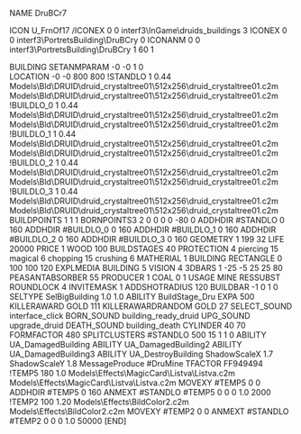 NAME DruBCr7

ICON U_FrnOf17
/ICONEX 0 0 interf3\InGame\druids_buildings 3
ICONEX 0 0 interf3\PortretsBuilding\DruBCry 0
ICONANM 0 0 interf3\PortretsBuilding\DruBCry 1 60 1

BUILDING
SETANMPARAM -0 -0 1 0              
LOCATION -0 -0 800 800
!STANDLO      1 0.44 Models\Bld\DRUID\druid_crystaltree01\512x256\druid_crystaltree01.c2m Models\Bld\DRUID\druid_crystaltree01\512x256\druid_crystaltree01.c2m 
!BUILDLO_0    1 0.44 Models\Bld\DRUID\druid_crystaltree01\512x256\druid_crystaltree01.c2m Models\Bld\DRUID\druid_crystaltree01\512x256\druid_crystaltree01.c2m 
!BUILDLO_1    1 0.44 Models\Bld\DRUID\druid_crystaltree01\512x256\druid_crystaltree01.c2m Models\Bld\DRUID\druid_crystaltree01\512x256\druid_crystaltree01.c2m 
!BUILDLO_2    1 0.44 Models\Bld\DRUID\druid_crystaltree01\512x256\druid_crystaltree01.c2m Models\Bld\DRUID\druid_crystaltree01\512x256\druid_crystaltree01.c2m 
!BUILDLO_3    1 0.44 Models\Bld\DRUID\druid_crystaltree01\512x256\druid_crystaltree01.c2m Models\Bld\DRUID\druid_crystaltree01\512x256\druid_crystaltree01.c2m 
BUILDPOINTS 1 1 1 
BORNPOINTS3 2 0 0 0 0 -80 0
ADDHDIR #STANDLO 0 160
ADDHDIR #BUILDLO_0 0 160
ADDHDIR #BUILDLO_1 0 160
ADDHDIR #BUILDLO_2 0 160
ADDHDIR #BUILDLO_3 0 160
GEOMETRY 1 199 32
LIFE     20000
PRICE 1 WOOD 100
BUILDSTAGES 40
PROTECTION 4 piercing 15 magical 6 chopping 15 crushing 6
MATHERIAL 1 BUILDING
RECTANGLE    0 100 100 120
EXPLMEDIA BUILDING 5
VISION 4
3DBARS 1 -25 -5 25 25 80
PEASANTABSORBER 55
PRODUCER        1 COAL 0 1
USAGE MINE
RESSUBST
ROUNDLOCK 4
INVITEMASK 1
ADDSHOTRADIUS 120
BUILDBAR -1 0 1 0
SELTYPE SelBigBuilding 1.0 1.0
ABILITY BuildStage_Dru
EXPA 500
KILLERAWARD             GOLD 111
KILLERAWARDRANDOM       GOLD 27
SELECT_SOUND interface_click
BORN_SOUND building_ready_druid
UPG_SOUND upgrade_druid
DEATH_SOUND building_death
CYLINDER 40 70
FORMFACTOR 480
SPLITCLUSTERS #STANDLO 500 15 1 1 0
ABILITY UA_DamagedBuilding
ABILITY UA_DamagedBuilding2
ABILITY UA_DamagedBuilding3
ABILITY UA_DestroyBuilding
ShadowScaleX 1.7
ShadowScaleY 1.8
MessageProduce #DruMine
TFACTOR FF949494
!TEMP5 180 1.0 Models\Effects\MagicCard\Listva\Listva.c2m Models\Effects\MagicCard\Listva\Listva.c2m
MOVEXY  #TEMP5 0 0
ADDHDIR #TEMP5 0 160
ANMEXT #STANDLO #TEMP5 0 0 0 1.0 2000
!TEMP2 100 1.20 Models\Effects\BildColor2.c2m Models\Effects\BildColor2.c2m
MOVEXY  #TEMP2 0 0
ANMEXT #STANDLO #TEMP2 0 0 0 1.0 50000
[END]
